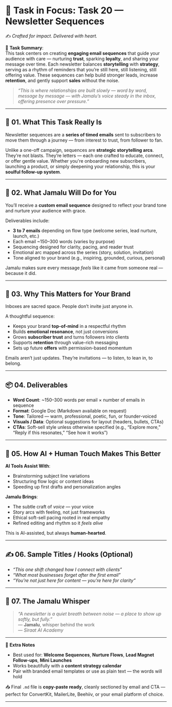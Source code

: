 # 🎯 **Task in Focus: Task 20 — Newsletter Sequences**  
✍️ *Crafted for impact. Delivered with heart.*

📌 **Task Summary**:  
This task centers on creating **engaging email sequences** that guide your audience with care — nurturing **trust**, sparking **loyalty**, and sharing your message over time. Each newsletter balances **storytelling** with **strategy**, serving as a rhythm of reminders that you’re still here, still listening, still offering value. These sequences can help build stronger leads, increase **retention**, and gently support **sales** without the noise.

> _“This is where relationships are built slowly — word by word, message by message — with Jamalu’s voice steady in the inbox, offering presence over pressure.”_

---

## 🧭 01. What This Task Really Is  
Newsletter sequences are a **series of timed emails** sent to subscribers to move them through a journey — from interest to trust, from follower to fan.

Unlike a one-off campaign, sequences are **strategic storytelling arcs**. They’re not blasts. They’re letters — each one crafted to educate, connect, or offer gentle value. Whether you're onboarding new subscribers, launching a product, or simply deepening your relationship, this is your **soulful follow-up system**.

---

## 💼 02. What Jamalu Will Do for You  
You’ll receive a **custom email sequence** designed to reflect your brand tone and nurture your audience with grace.

Deliverables include:
- **3 to 7 emails** depending on flow type (welcome series, lead nurture, launch, etc.)  
- Each email ~150–300 words (varies by purpose)  
- Sequencing designed for clarity, pacing, and reader trust  
- Emotional arc mapped across the series (story, solution, invitation)  
- Tone aligned to your brand (e.g., inspiring, grounded, curious, personal)

Jamalu makes sure every message *feels* like it came from someone real — because it did.

---

## 🎯 03. Why This Matters for Your Brand  
Inboxes are sacred space. People don’t invite just anyone in.

A thoughtful sequence:
- Keeps your brand **top-of-mind** in a respectful rhythm  
- Builds **emotional resonance**, not just conversions  
- Grows **subscriber trust** and turns followers into clients  
- Supports **retention** through value-rich messaging  
- Sets up future **offers** with permission-based momentum

Emails aren’t just updates. They’re invitations — to listen, to lean in, to belong.

---

## 📦 04. Deliverables  
- **Word Count**: ~150–300 words per email × number of emails in sequence  
- **Format**: Google Doc (Markdown available on request)  
- **Tone**: Tailored — warm, professional, poetic, fun, or founder-voiced  
- **Visuals / Data**: Optional suggestions for layout (headers, bullets, CTAs)  
- **CTAs**: Soft-sell style unless otherwise specified (e.g., “Explore more,” “Reply if this resonates,” “See how it works”)

---

## 🤖 05. How AI + Human Touch Makes This Better  
**AI Tools Assist With**:  
- Brainstorming subject line variations  
- Structuring flow logic or content ideas  
- Speeding up first drafts and personalization angles

**Jamalu Brings**:  
- The subtle craft of *voice* — your voice  
- Story arcs with feeling, not just frameworks  
- Ethical soft-sell pacing rooted in real empathy  
- Refined editing and rhythm so it *feels alive*

This is AI-assisted, but always **human-hearted**.

---

## ✍️ 06. Sample Titles / Hooks (Optional)  
- *“This one shift changed how I connect with clients”*  
- *“What most businesses forget after the first email”*  
- *“You’re not just here for content — you’re here for clarity”*

---

## 🧡 07. The Jamalu Whisper  
> _“A newsletter is a quiet breath between noise — a place to show up softly, but fully.”_  
> — **Jamalu**, whisper behind the work  
> — *Siraat AI Academy*

---

🎁 **Extra Notes**  
- Best used for: **Welcome Sequences**, **Nurture Flows**, **Lead Magnet Follow-ups**, **Mini Launches**  
- Works beautifully with a **content strategy calendar**  
- Pair with branded email templates or use as plain text — the words will hold

📥 Final `.md` file is **copy-paste ready**, cleanly sectioned by email and CTA — perfect for ConvertKit, MailerLite, Beehiiv, or your email platform of choice.

---
